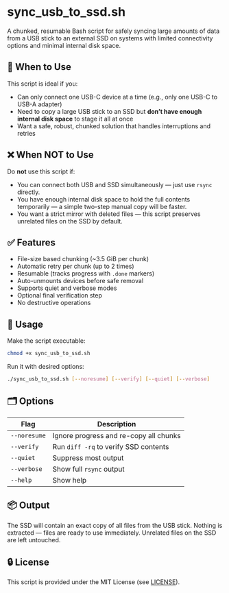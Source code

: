 # sync_usb_to_ssd.sh

A chunked, resumable Bash script for safely syncing large amounts of data from a USB stick to an external SSD on systems with limited connectivity options and minimal internal disk space.

## 🧠 When to Use

This script is ideal if you:
- Can only connect one USB-C device at a time (e.g., only one USB-C to USB-A adapter)
- Need to copy a large USB stick to an SSD but **don’t have enough internal disk space** to stage it all at once
- Want a safe, robust, chunked solution that handles interruptions and retries

## ❌ When NOT to Use

Do **not** use this script if:
- You can connect both USB and SSD simultaneously — just use `rsync` directly.
- You have enough internal disk space to hold the full contents temporarily — a simple two-step manual copy will be faster.
- You want a strict mirror with deleted files — this script preserves unrelated files on the SSD by default.

## ✅ Features

- File-size based chunking (~3.5 GiB per chunk)
- Automatic retry per chunk (up to 2 times)
- Resumable (tracks progress with `.done` markers)
- Auto-unmounts devices before safe removal
- Supports quiet and verbose modes
- Optional final verification step
- No destructive operations

## 🔧 Usage

Make the script executable:

```bash
chmod +x sync_usb_to_ssd.sh
```

Run it with desired options:

```bash
./sync_usb_to_ssd.sh [--noresume] [--verify] [--quiet] [--verbose]
```

## 🗂 Options

| Flag         | Description                                       |
|--------------|---------------------------------------------------|
| `--noresume` | Ignore progress and re-copy all chunks            |
| `--verify`   | Run `diff -rq` to verify SSD contents             |
| `--quiet`    | Suppress most output                              |
| `--verbose`  | Show full `rsync` output                          |
| `--help`     | Show help                                         |

## 📦 Output

The SSD will contain an exact copy of all files from the USB stick. Nothing is extracted — files are ready to use immediately. Unrelated files on the SSD are left untouched.

## 🔒 License

This script is provided under the MIT License (see [LICENSE](./LICENSE)).
